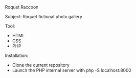 Roquet Raccoon

Subject:
Roquet fictional photo gallery

Tool:
- HTML
- CSS
- PHP

Installation:
- Clone the current repository
- Launch the PHP internal server with php -S localhost:8000 
